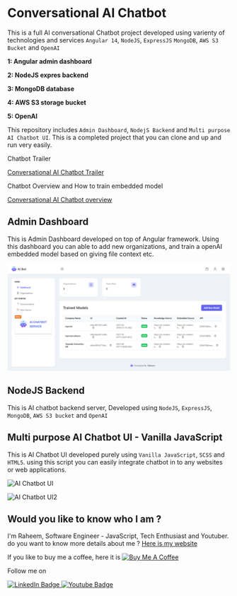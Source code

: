 # Conversational AI Chatbot

This is a full AI conversational Chatbot project developed using varienty of technologies and services `Angular 14`, `NodeJS`, `ExpressJS` `MongoDB`, `AWS S3 Bucket` and `OpenAI`

**1: Angular admin dashboard**

**2: NodeJS expres backend**

**3: MongoDB database**

**4: AWS S3 storage bucket**

**5: OpenAI**

This repository includes `Admin Dashboard`, `NodejS Backend` and `Multi purpose AI Chatbot UI`. This is a completed project that you can clone and up and run very easily.

Chatbot Trailer

[Conversational AI Chatbot Trailer](https://www.youtube.com/watch?v=XlmvQesRfmc)

Chatbot Overview and How to train embedded model

[Conversational AI Chatbot overview](https://youtu.be/bD7rk2EE7_0?si=013KwvarFufASvd7)

## Admin Dashboard

This is Admin Dashboard developed on top of Angular framework. Using this dashboard you can able to add new organizations, and train a openAI embedded model based on giving file context etc.

![Ai Chatbot Admin Dashboard Image 1](https://raw.githubusercontent.com/raheemmohamed/Conversational-AI-Chatbot-Project/master/AI-Chatbot-Admin-Dashboard/src/assets/dashboard-images/image1.png)

## NodeJS Backend

This is AI chatbot backend server, Developed using `NodeJS`, `ExpressJS`, `MongoDB`, `AWS S3 bucket` and `OpenAI`

## Multi purpose AI Chatbot UI - Vanilla JavaScript

This is AI Chatbot UI developed purely using `Vanilla JavaScript`, `SCSS` and `HTML5`. using this script you can easily integrate chatbot in to any websites or web applications.

![AI Chatbot UI](https://github.com/raheemmohamed/AI-support-chatbot/blob/main/src/images/AI-chatbot-UI-Demo.gif)

![AI Chatbot UI2](https://github.com/raheemmohamed/AI-support-chatbot/blob/main/src/images/ai-chatbot-ui-2.gif)

## Would you like to know who I am ?

I'm Raheem, Software Engineer - JavaScript, Tech Enthusiast and Youtuber. do you want to know more details about me ? [Here is my website](https://inproto.net/raheem)

If you like to buy me a coffee, here it is
<a href="https://www.buymeacoffee.com/Raheem" target="_blank"><img src="https://cdn.buymeacoffee.com/buttons/v2/default-yellow.png" alt="Buy Me A Coffee" style="height: 60px !important;width: 217px !important;" ></a>

Follow me on

<div id="badges">
  <a href="https://www.linkedin.com/in/raheem-mohamed-293ab1113">
    <img src="https://img.shields.io/badge/LinkedIn-blue?style=for-the-badge&logo=linkedin&logoColor=white" alt="LinkedIn Badge"/>
  </a>
  <a href="https://www.youtube.com/channel/UCGntGI59Kz_WNCpaeOks0uw">
    <img src="https://img.shields.io/badge/YouTube-red?style=for-the-badge&logo=youtube&logoColor=white" alt="Youtube Badge"/>
  </a>
</div>
